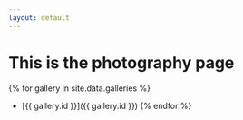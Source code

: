 ```yaml
---
layout: default
---
```



<h1>This is the photography page</h1>

{% for gallery in site.data.galleries %}
- [{{ gallery.id  }}]({{ gallery.id }})
{% endfor %}
